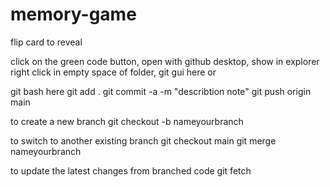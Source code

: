 # memory-game
 flip card to reveal

click on the green code button, open with github desktop, show in explorer
right click in empty space of folder, git gui here or 

git bash here
git add .
git commit -a -m "describtion note"
git push origin main

to create a new branch
git checkout -b nameyourbranch

to switch to another existing branch
git checkout main
git merge nameyourbranch

to update the latest changes from branched code
git fetch

